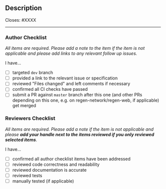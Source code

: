 ## Description

Closes: #XXXX

<!-- Add a description of the changes that this PR introduces and the files that
are the most critical to review. -->

---

### Author Checklist

*All items are required. Please add a note to the item if the item is not applicable and
please add links to any relevant follow up issues.*

I have...

- [ ] targeted `dev` branch
- [ ] provided a link to the relevant issue or specification
- [ ] reviewed "Files changed" and left comments if necessary
- [ ] confirmed all CI checks have passed
- [ ] submit a PR against `master` branch after this one (and other PRs depending on this one, e.g. on regen-network/regen-web, if applicable) get merged

### Reviewers Checklist

*All items are required. Please add a note if the item is not applicable and please **add
your handle next to the items reviewed if you only reviewed selected items**.*

I have...

- [ ] confirmed all author checklist items have been addressed
- [ ] reviewed code correctness and readability
- [ ] reviewed documentation is accurate
- [ ] reviewed tests
- [ ] manually tested (if applicable)
